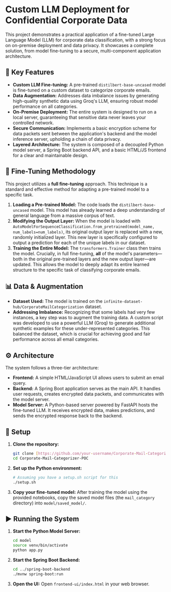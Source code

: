 # Custom LLM Deployment for Confidential Corporate Data

This project demonstrates a practical application of a fine-tuned Large Language Model (LLM) for corporate data classification, with a strong focus on on-premise deployment and data privacy. It showcases a complete solution, from model fine-tuning to a secure, multi-component application architecture.

## 🌟 Key Features

* **Custom LLM Fine-tuning:** A pre-trained `distilbert-base-uncased` model is fine-tuned on a custom dataset to categorize corporate emails.
* **Data Augmentation:** Addresses data imbalance issues by generating high-quality synthetic data using Groq's LLM, ensuring robust model performance on all categories.
* **On-Premise Deployment:** The entire system is designed to run on a local server, guaranteeing that sensitive data never leaves your controlled network.
* **Secure Communication:** Implements a basic encryption scheme for data packets sent between the application's backend and the model inference server, upholding a chain of data privacy.
* **Layered Architecture:** The system is composed of a decoupled Python model server, a Spring Boot backend API, and a basic HTML/JS frontend for a clear and maintainable design.

## 🧠 Fine-Tuning Methodology

This project utilizes a **full fine-tuning** approach. This technique is a standard and effective method for adapting a pre-trained model to a specific task.

1.  **Loading a Pre-trained Model:** The code loads the `distilbert-base-uncased` model. This model has already learned a deep understanding of general language from a massive corpus of text.
2.  **Modifying the Output Layer:** When the model is loaded with `AutoModelForSequenceClassification.from_pretrained(model_name, num_labels=num_labels)`, its original output layer is replaced with a new, randomly initialized layer. This new layer is specifically configured to output a prediction for each of the unique labels in our dataset.
3.  **Training the Entire Model:** The `transformers.Trainer` class then trains the model. Crucially, in full fine-tuning, **all** of the model's parameters—both in the original pre-trained layers and the new output layer—are updated. This allows the model to deeply adapt its entire learned structure to the specific task of classifying corporate emails.

## 📊 Data & Augmentation

* **Dataset Used:** The model is trained on the `infinite-dataset-hub/CorporateMailCategorization` dataset.
* **Addressing Imbalance:** Recognizing that some labels had very few instances, a key step was to augment the training data. A custom script was developed to use a powerful LLM (Groq) to generate additional synthetic examples for these under-represented categories. This balanced the dataset, which is crucial for achieving good and fair performance across all email categories.

## ⚙️ Architecture

The system follows a three-tier architecture:

* **Frontend:** A simple HTML/JavaScript UI allows users to submit an email query.
* **Backend:** A Spring Boot application serves as the main API. It handles user requests, creates encrypted data packets, and communicates with the model server.
* **Model Server:** A Python-based server powered by FastAPI hosts the fine-tuned LLM. It receives encrypted data, makes predictions, and sends the encrypted response back to the backend.

## 🚀 Setup

1.  **Clone the repository:**
    ```bash
    git clone [https://github.com/your-username/Corporate-Mail-Categorizer-POC.git](https://github.com/your-username/Corporate-Mail-Categorizer-POC.git)
    cd Corporate-Mail-Categorizer-POC
    ```
2.  **Set up the Python environment:**
    ```bash
    # Assuming you have a setup.sh script for this
    ./setup.sh
    ```
3.  **Copy your fine-tuned model:**
    After training the model using the provided notebooks, copy the saved model files (the `mail_category` directory) into `model/saved_model/`.

## ▶️ Running the System

1.  **Start the Python Model Server:**
    ```bash
    cd model
    source venv/bin/activate
    python app.py
    ```
2.  **Start the Spring Boot Backend:**
    ```bash
    cd ../spring-boot-backend
    ./mvnw spring-boot:run
    ```
3.  **Open the UI:**
    Open `frontend-ui/index.html` in your web browser.
